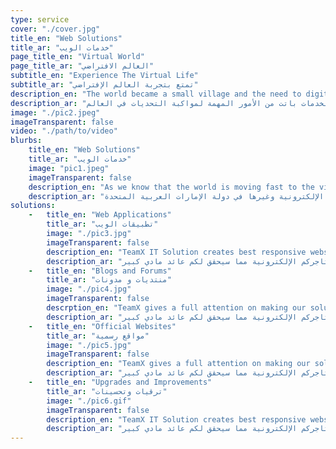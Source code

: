 ```yaml
---
type: service
cover: "./cover.jpg"
title_en: "Web Solutions"
title_ar: "خدمات الويب"
page_title_en: "Virtual World"
page_title_ar: "العالم الافتراضي"
subtitle_en: "Experience The Virtual Life"
subtitle_ar: "تمتع بتجربة العالم الإفتراضي"
description_en: "The world became a small village and the need to digitalize your services is a must to cope with the changing in the world."
description_ar: "العالم أصبح الأن قرية صغيرة لذا أتمتت الخدمات باتت من الأمور المهمة لمواكبة التحديات في العالم."
image: "./pic2.jpeg"
imageTransparent: false
video: "./path/to/video"
blurbs: 
    title_en: "Web Solutions"
    title_ar: "خدمات الويب"
    image: "pic1.jpeg"
    imageTransparent: false
    description_en: "As we know that the world is moving fast to the virtual world, TeamX decided to support all its clients by providing end to end IT Solutions in the UAE. We understand that the importance of moving forward to be in the Virtual world really demanding, we promise to make your Store, your online service and your business to be there, TeamX offers many services such as website designing, online store development and more in UAE."
    description_ar: "كما نعلم ان العالم متجه نحو الحياة الافتراضية او العالم الإفتراضي، فريق تيم إكس قرر وضع استراتيجيات تضمن لكم نقله نوعية في اعمالكم أو متاجركم وغيرها الى هذا العالم. فريق تيم إكس مستعد في تقديم الأفضل دائما وملتزمون في توفير افضل الحلول الرقمية. فريق تيم إكس يقدم لكم خدمات تصميم وبرمجة مواقع الانترنت، تطوير وبرمجة المتاجر الإلكترونية وغيرها في دولة الإمارات العربية المتحدة."
solutions: 
    -   title_en: "Web Applications"
        title_ar: "تطبيقات الويب"
        image: "./pic3.jpg"
        imageTransparent: false
        description_en: "TeamX IT Solution creates best responsive websites in UAE, These Websites not only create customer satisfaction but also provides a competitive edge. We have many examples such as Customer friendly e-shopping portals and other platform are widely appreciated and we proudly claim our master work in this regard."
        description_ar: "فريق تيم إكس يعد من أفضل مطوري المواقع الإلكترونية في دولة الامارات العربية المتحدة، نحن نعمل في تطوير جميع انواع المواقع الإلكترونية، على سبيل المثال إذا كنت صاحب متجر و تريد عمل موقع إلكتروني خاص بمتجرك نحن نعمل في تطوير او إعادة تصميم و برمجة المواقع الإكترونية التي تجذب لكم عملاء لمتاجركم ونعمل لتصميم وتطوير أفضل المواقع الإكترونية التي ستجعل عملائكم سعيدين في تجربة متاجركم الإلكترونية مما سيحقق لكم عائد مادي كبير."
    -   title_en: "Blogs and Forums"
        title_ar: "منتديات و مدونات"
        image: "./pic4.jpg"
        imageTransparent: false
        descrption_en: "TeamX gives a full attention on making our solutions simple and ready for the next level of experience. The creativity in solutions and developments is our main concern, so we guarantee all websites will be interactive and easy to use and for all. We will make sure that everyone will appreciate the results and guarantee the business to succeed."
        description_ar: "فريق تيم إكس يعد من أفضل مطوري المواقع الإلكترونية في دولة الامارات العربية المتحدة، نحن نعمل في تطوير جميع انواع المواقع الإلكترونية، على سبيل المثال إذا كنت صاحب متجر و تريد عمل موقع إلكتروني خاص بمتجرك نحن نعمل في تطوير او إعادة تصميم و برمجة المواقع الإكترونية التي تجذب لكم عملاء لمتاجركم ونعمل لتصميم وتطوير أفضل المواقع الإكترونية التي ستجعل عملائكم سعيدين في تجربة متاجركم الإلكترونية مما سيحقق لكم عائد مادي كبير."
    -   title_en: "Official Websites"
        title_ar: "مواقع رسمية"
        image: "./pic5.jpg"
        imageTransparent: false
        description_en: "TeamX gives a full attention on making our solutions simple and ready for the next level of experience. The creativity in solutions and developments is our main concern, so we guarantee all websites will be interactive and easy to use and for all. We will make sure that everyone will appreciate the results and guarantee the business to succeed."
        description_ar: "فريق تيم إكس يعد من أفضل مطوري المواقع الإلكترونية في دولة الامارات العربية المتحدة، نحن نعمل في تطوير جميع انواع المواقع الإلكترونية، على سبيل المثال إذا كنت صاحب متجر و تريد عمل موقع إلكتروني خاص بمتجرك نحن نعمل في تطوير او إعادة تصميم و برمجة المواقع الإكترونية التي تجذب لكم عملاء لمتاجركم ونعمل لتصميم وتطوير أفضل المواقع الإكترونية التي ستجعل عملائكم سعيدين في تجربة متاجركم الإلكترونية مما سيحقق لكم عائد مادي كبير."
    -   title_en: "Upgrades and Improvements"
        title_ar: "ترقيات وتحسينات"
        image: "./pic6.gif"
        imageTransparent: false
        description_en: "TeamX IT Solution creates best responsive websites in UAE, These Websites not only create customer satisfaction but also provides a competitive edge. We have many examples such as Customer friendly e-shopping portals and other platform are widely appreciated and we proudly claim our master work in this regard."
        description_ar: "فريق تيم إكس يعد من أفضل مطوري المواقع الإلكترونية في دولة الامارات العربية المتحدة، نحن نعمل في تطوير جميع انواع المواقع الإلكترونية، على سبيل المثال إذا كنت صاحب متجر و تريد عمل موقع إلكتروني خاص بمتجرك نحن نعمل في تطوير او إعادة تصميم و برمجة المواقع الإكترونية التي تجذب لكم عملاء لمتاجركم ونعمل لتصميم وتطوير أفضل المواقع الإكترونية التي ستجعل عملائكم سعيدين في تجربة متاجركم الإلكترونية مما سيحقق لكم عائد مادي كبير."
---
```

